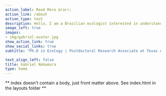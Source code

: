 ```yaml
---
action_label: Read More &rarr;
action_link: /about
action_type: text
description: Hello, I am a Brazilian ecologist interested in understanding how historical and contemporary factors shaped the distribution of biological diversity on earth. In this website you will find a little about me, my publications, my current research and some numerical tools useful for ecological analysis
image_left: true
images:
- img/gabriel-avatar.jpg
show_action_link: true
show_social_links: true
subtitle: "Ph.D in Ecology | Postdoctoral Research Associate at Texas A&M University"

text_align_left: false
title: Gabriel Nakamura
type: home
---
```



** index doesn't contain a body, just front matter above.
See index.html in the layouts folder **
